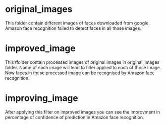 # original_images
This folder contain different images of faces downloaded from google. Amazon face recognition failed to detect faces in all those images.
# improved_image
This ffolder contain processed images of original images in original_images folder. Name of each image will lead to filter applied to each of those image.
Now faces in these processed image can be recognised by Amazon face recognition.
# improving_image
After applying this filter on improved images you can see the improvment in percentage of confidence of prediction in Amazon face recognition.
